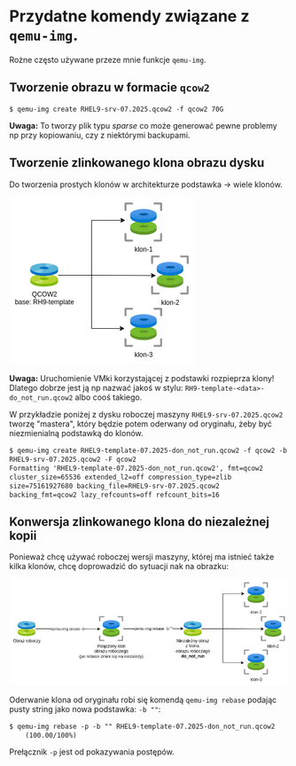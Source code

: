 # Przydatne komendy związane z `qemu-img`.

Rożne często używane przeze mnie funkcje `qemu-img`.

## Tworzenie obrazu w formacie `qcow2`

```
$ qemu-img create RHEL9-srv-07.2025.qcow2 -f qcow2 70G
```

**Uwaga:** To tworzy plik typu *sparse* co może generować pewne problemy np przy kopiowaniu, czy z niektórymi backupami. 


## Tworzenie zlinkowanego klona obrazu dysku

Do tworzenia prostych klonów w architekturze podstawka -> wiele klonów. 

![Przykład 3 klonów z jednej podstawki](simple_clones.drawio.png)

**Uwaga:** Uruchomienie VMki korzystającej z podstawki rozpieprza klony! Dlatego dobrze jest ją np nazwać jakoś w stylu: `RH9-template-<data>-do_not_run.qcow2` albo cooś takiego. 

W przykładzie poniżej z dysku roboczej maszyny `RHEL9-srv-07.2025.qcow2` tworzę "mastera", który będzie potem oderwany od oryginału, żeby być niezmienialną podstawką do klonów.

```
$ qemu-img create RHEL9-template-07.2025-don_not_run.qcow2 -f qcow2 -b RHEL9-srv-07.2025.qcow2 -F qcow2 
Formatting 'RHEL9-template-07.2025-don_not_run.qcow2', fmt=qcow2 cluster_size=65536 extended_l2=off compression_type=zlib size=75161927680 backing_file=RHEL9-srv-07.2025.qcow2 backing_fmt=qcow2 lazy_refcounts=off refcount_bits=16
```

## Konwersja zlinkowanego klona do niezależnej kopii

Ponieważ chcę używać roboczej wersji maszyny, której ma istnieć także kilka klonów, chcę doprowadzić do sytuacji nak na obrazku:

![Struktura klonów roboczej maszyny wirtualnej](clone-hierarchy.drawio.png)

Oderwanie klona od oryginału robi się komendą `qemu-img rebase` podając pusty string jako nowa podstawka: `-b ""`:

```
$ qemu-img rebase -p -b "" RHEL9-template-07.2025-don_not_run.qcow2
    (100.00/100%)
```

Prełącznik `-p` jest od pokazywania postępów.
